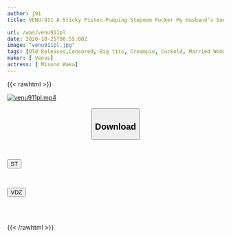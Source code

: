 ```yaml
---
author: j91
title: VENU-911 A Sticky Piston-Pumping Stepmom Fucker My Husband’s Son Relentlessly And Slowly Piston-Pumped Me And I Couldn’t Make A Sound, And I Knew It Was The End For Me, Waka Misono

url: /was/venu911pl
date: 2020-10-25T00:55:00Z
image: "venu911pl.jpg"
tags: [Old Releases,Censored, Big tits, Creampie, Cuckold, Married Woman, Mature Woman]
maker: [ Venus]
actress: [ Misono Waka]
---
```



{{< rawhtml >}}

<div class="video" data-videoid="L32jw1qqa4FR0qY">
    <a href="javascript:;">
        <img src="/was/venu911pl/venu911pl.jpg" width="WIDTH" height="HEIGHT" alt="venu911pl.mp4" loading="lazy">
    </a>
</div>

<script type="text/javascript" src="https://j91.asia/asset/on-demand-st.js"></script>

<br>
  <link rel="stylesheet" href="https://j91.asia/asset/bs5.css">
  
  <center>
  <button class="btn btn-primary" type="button" data-bs-toggle="collapse" data-bs-target=".multi-collapse" aria-expanded="false" aria-controls="multiCollapseExample1 multiCollapseExample2"><h2>Download</h2></button></center>
</p>
<div class="row">
  <div class="col">
    <div class="collapse multi-collapse" id="multiCollapseExample1">
      <div class="card card-body">
	      	      <br>
<div class="buttons">  
<p><a href="https://streamtape.to/v/L32jw1qqa4FR0qY" target="_blank"><button class="btn-hover color-3"><i class="fa fa-download"></i> ST</button></a></p></div>
    </div>
  </div>
</div>
  <div class="col">
    <div class="collapse multi-collapse" id="multiCollapseExample2">
      <div class="card card-body">
	      <br>
<div class="buttons">
<p><a href="https://vidoza.net/w1qwo351foah" target="_blank"><button class="btn-hover color-8"><i class="fa fa-download"></i> VDZ</button></a></p></div>
<br><br>
      </div>
    </div>
  </div>
</div>

{{< /rawhtml >}}